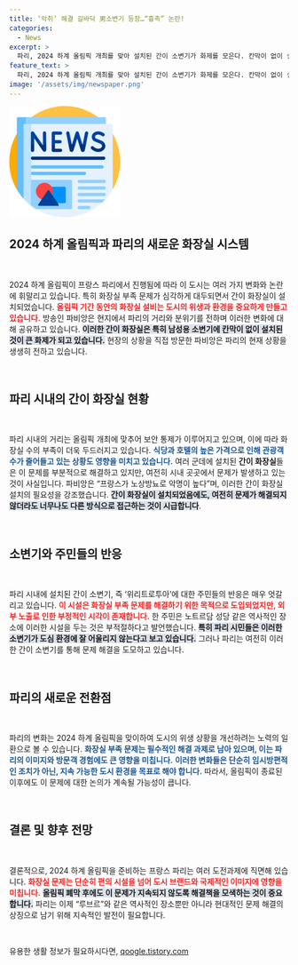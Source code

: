 ```yaml
---
title: ‘악취’ 해결 길바닥 男소변기 등장…“흉측” 논란!
categories:
  - News
excerpt: >
  파리, 2024 하계 올림픽 개최를 맞아 설치된 간이 소변기가 화제를 모은다. 칸막이 없이 설치된 남성용 소변기로 민망한 인상을 주는 이 시설은 노상방뇨 문제를 해결하기 위한 궁여지책. 하지만 시민들의 반발이 계속되고 있다. 클릭해 더 자세한 이야기를 확인해보세요!
feature_text: >
  파리, 2024 하계 올림픽 개최를 맞아 설치된 간이 소변기가 화제를 모은다. 칸막이 없이 설치된 남성용 소변기로 민망한 인상을 주는 이 시설은 노상방뇨 문제를 해결하기 위한 궁여지책. 하지만 시민들의 반발이 계속되고 있다. 클릭해 더 자세한 이야기를 확인해보세요!
image: '/assets/img/newspaper.png'
---
```


<p><img src="/assets/img/newspaper.png" alt="kimp 속보" /></p>

<h2 data-ke-size="size26">2024 하계 올림픽과 파리의 새로운 화장실 시스템</h2>

<p data-ke-size="size16">&nbsp;</p>

<p data-ke-size="size16">2024 하계 올림픽이 프랑스 파리에서 진행됨에 따라 이 도시는 여러 가지 변화와 논란에 휘말리고 있습니다. 특히 화장실 부족 문제가 심각하게 대두되면서 간이 화장실이 설치되었습니다. <b><span style="color: #ee2323;">올림픽 기간 동안의 화장실 설비는 도시의 위생과 환경을 중요하게 만들고 있습니다.</span></b> 방송인 파비앙은 현지에서 파리의 거리와 분위기를 전하며 이러한 변화에 대해 공유하고 있습니다. <b><span style="background-color: #21538527;">이러한 간이 화장실은 특히 남성용 소변기에 칸막이 없이 설치된 것이 큰 화제가 되고 있습니다.</span></b> 현장의 상황을 직접 방문한 파비앙은 파리의 현재 상황을 생생히 전하고 있습니다.</p>

<p data-ke-size="size16">&nbsp;</p>

<h2 data-ke-size="size26">파리 시내의 간이 화장실 현황</h2>

<p data-ke-size="size16">&nbsp;</p>

<p data-ke-size="size16">파리 시내의 거리는 올림픽 개최에 맞추어 보안 통제가 이루어지고 있으며, 이에 따라 화장실 수의 부족이 더욱 두드러지고 있습니다. <b><span style="color: #1a5490;">식당과 호텔의 높은 가격으로 인해 관광객 수가 줄어들고 있는 상황도 영향을 미치고 있습니다.</span></b> 여러 군데에 설치된 <b>간이 화장실</b>들은 이 문제를 부분적으로 해결하고 있지만, 여전히 시내 곳곳에서 문제가 발생하고 있는 것이 사실입니다. 파비앙은 “프랑스가 노상방뇨로 악명이 높다”며, 이러한 간이 화장실 설치의 필요성을 강조했습니다. <b><span style="background-color: #21538527;">간이 화장실이 설치되었음에도, 여전히 문제가 해결되지 않더라도 너무나도 다른 방식으로 접근하는 것이 시급합니다</span></b>.</p>

<p data-ke-size="size16">&nbsp;</p>

<h2 data-ke-size="size26">소변기와 주민들의 반응</h2>

<p data-ke-size="size16">&nbsp;</p>

<p data-ke-size="size16">파리 시내에 설치된 간이 소변기, 즉 ‘위리트로투아’에 대한 주민들의 반응은 매우 엇갈리고 있습니다. <b><span style="color: #ee2323;">이 시설은 화장실 부족 문제를 해결하기 위한 목적으로 도입되었지만, 외부 노출로 인한 부정적인 시각이 존재합니다.</span></b> 한 주민은 노트르담 성당 같은 역사적인 장소에 이러한 시설을 두는 것은 부적절하다고 발언했습니다. <b><span style="background-color: #21538527;">특히 파리 시민들은 이러한 소변기가 도심 환경에 잘 어울리지 않는다고 보고 있습니다.</span></b> 그러나 파리는 여전히 이러한 간이 소변기를 통해 문제 해결을 도모하고 있습니다.</p>

<p data-ke-size="size16">&nbsp;</p>

<h2 data-ke-size="size26">파리의 새로운 전환점</h2>

<p data-ke-size="size16">&nbsp;</p>

<p data-ke-size="size16">파리의 변화는 2024 하계 올림픽을 맞이하여 도시의 위생 상황을 개선하려는 노력의 일환으로 볼 수 있습니다. <b><span style="color: #1a5490;">화장실 부족 문제는 필수적인 해결 과제로 남아 있으며, 이는 파리의 이미지와 방문객 경험에도 큰 영향을 미칩니다.</span></b> <b><span style="color: #1a5490;">이러한 변화들은 단순히 임시방편적인 조치가 아닌, 지속 가능한 도시 환경을 목표로 해야 합니다.</span></b> 따라서, 올림픽이 종료된 이후에도 이 문제에 대한 논의가 계속될 가능성이 큽니다.</p>

<p data-ke-size="size16">&nbsp;</p>

<h2 data-ke-size="size26">결론 및 향후 전망</h2>

<p data-ke-size="size16">&nbsp;</p>

<p data-ke-size="size16">결론적으로, 2024 하계 올림픽을 준비하는 프랑스 파리는 여러 도전과제에 직면해 있습니다. <b><span style="color: #ee2323;">화장실 문제는 단순히 편의 시설을 넘어 도시 브랜드와 국제적인 이미지에 영향을 미칩니다.</span></b> <b><span style="background-color: #21538527;">올림픽 폐막 후에도 이 문제가 지속되지 않도록 해결책을 모색하는 것이 중요합니다.</span></b> 파리는 이제 “루브르”와 같은 역사적인 장소뿐만 아니라 현대적인 문제 해결의 상징으로 남기 위해 지속적인 발전이 필요합니다.</p>

<p data-ke-size="size16">&nbsp;</p>
유용한 생활 정보가 필요하시다면, <a href="https://qoogle.tistory.com" rel="dofollow">qoogle.tistory.com</a>


